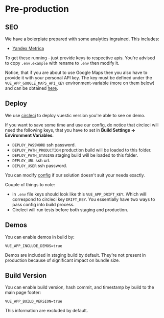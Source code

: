 # Pre-production

## SEO

We have a boierplate prepared with some analytics ingrained. This includes:

* [Yandex Metrica](https://metrica.yandex.com/about)

To get these running - just provide keys to respective apis. You're advised to copy `.env.example` with rename to `.env` then modify it.

Notice, that if you are about to use Google Maps then you also have to provide it with your personal API key. The key must be defined under the `VUE_APP_GOOGLE_MAPS_API_KEY` environment-variable (more on them below) and can be obtained [here](https://developers.google.com/maps/documentation/javascript/get-api-key).

## Deploy

We use [circleci](https://circleci.com) to deploy vuestic version you're able to see on demo.

If you want to save some time and use our config, do notice that circleci will need the following keys, that you have to set in **Build Settings -> Environment Variables**.

* `DEPLOY_PASSWORD` ssh password.
* `DEPLOY_PATH_PRODUCTION` production build will be loaded to this folder.
* `DEPLOY_PATH_STAGING` staging build will be loaded to this folder.
* `DEPLOY_URL` ssh url.
* `DEPLOY_USER` ssh password.

You can modify [config](../.circleci/config.yml) if our solution doesn't suit your needs exactly.

Couple of things to note:
* in `.env` file keys should look like this `VUE_APP_DRIFT_KEY`. Which will correspond to circleci key `DRIFT_KEY`. You essentially have two ways to pass config into build process.
* Circleci will run tests before both staging and production.

## Demos

You can enable demos in build by:
```
VUE_APP_INCLUDE_DEMOS=true
```
Demos are included in staging build by default. They're not present in production because of significant impact on bundle size.


## Build Version

You can enable build version, hash commit, and timestamp by build to the main page footer:

```
VUE_APP_BUILD_VERSION=true
```
This information are excluded by default.
